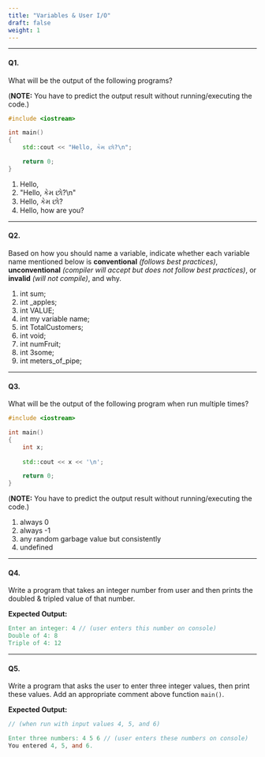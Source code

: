 ```yaml
---
title: "Variables & User I/O"
draft: false
weight: 1
---
```


---

#### Q1.

What will be the output of the following programs?

(**NOTE:** You have to predict the output result without running/executing the code.)
  
```cpp
#include <iostream>

int main()
{
    std::cout << "Hello, કેમ છો?\n";

    return 0;
}
```

<ol class="lower-alpha-ol bold-li">
    <li>Hello, </li>
    <li>"Hello, કેમ છો?\n"</li>
    <li>Hello, કેમ છો?</li>
    <li>Hello, how are you?</li>
</ol>

---

#### Q2.

Based on how you should name a variable, indicate whether each variable name mentioned below is **conventional** _(follows best practices)_, **unconventional** _(compiler will accept but does not follow best practices)_, or **invalid** _(will not compile)_, and why.

<ol class="upper-roman-ol bold-li">
    <li>int sum;</li>
    <li>int _apples;</li>
    <li>int VALUE;</li>
    <li>int my variable name;</li>
    <li>int TotalCustomers;</li>
    <li>int void;</li>
    <li>int numFruit;</li>
    <li>int 3some;</li>
    <li>int meters_of_pipe;</li>
</ol>

---

#### Q3.

What will be the output of the following program when run multiple times?

```cpp
#include <iostream>

int main()
{
    int x;
    
    std::cout << x << '\n';

    return 0;
}
```

(**NOTE:** You have to predict the output result without running/executing the code.)

<ol class="lower-alpha-ol bold-li">
    <li>always 0</li>
    <li>always -1</li>
    <li>any random garbage value but consistently</li>
    <li>undefined</li>
</ol>

---

#### Q4.

Write a program that takes an integer number from user and then prints the doubled & tripled value of that number.

**Expected Output:**

```v
Enter an integer: 4 // (user enters this number on console)
Double of 4: 8
Triple of 4: 12
```

---

#### Q5.

Write a program that asks the user to enter three integer values, then print these values. Add an appropriate comment above function `main()`.

**Expected Output:**

```v
// (when run with input values 4, 5, and 6)

Enter three numbers: 4 5 6 // (user enters these numbers on console)
You entered 4, 5, and 6.
```